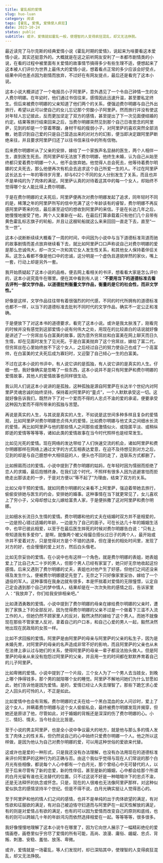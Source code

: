 ```yaml
---
title: 霍乱般的爱情
slug: huo-luan
category: 阅读
tags: [霍乱, 爱情, 爱情使人疯狂]
date: 2023-10-24
status: public
subtitle: 或许，爱情就如霍乱一般，使理智的人变得疯狂混乱，却又无法挣脱。
---
```


最近读完了马尔克斯的经典爱情小说《霍乱时期的爱情》，说起来为啥要看这本爱情小说，其实还挺意外的。大概就是在这之前听网友安利了一本都市剧情类的小说，在看的过程中被里面有关爱情的故事情节搞得多少有些生理不适，便想起来了这本被人们评价为世界上最伟大的爱情小说，想着看点正常的多少应该会好受点，结果中间也差点因为剧情而放弃，不过好在有网友提点，最后还是看完了这本小说。



这本小说大概讲述了一个电报员小子阿里萨，意外遇见了一个令自己钟情一生的女人费尔明娜。在年幼时，他们通过书信往来，感情因此迅速升温，甚至要私定终生。但后来被费尔明娜的父亲知道了他们两个的关系，便强迫费尔明娜与自己外出旅行，希望以此可以使自己的女儿忘记那个穷酸小子阿里萨。然而旅行并没有使这对年轻人忘记彼此，反而更加坚定了双方的感情，甚至提出了下一次见面便结婚的约定。结果等旅行结束回来之后，当费尔明娜突然见到那个自己日夜思念的阿里萨，见到的却是一个穿着寒酸，身材干枯的瘦弱小子，对阿里萨的喜欢突然全部消散，她意识到自己爱的只是自己营造出来的对对方的幻影，便当即决定跟阿里萨断绝来往，并且要求阿里萨归还了以往书信来往中的所有信物。



后来费尔明娜听从了父亲的安排，嫁给了一个家族声名显赫的医生，两个人相伴一生，直到医生死去。而阿里萨却无法放下费尔明娜，他终生未婚，认为自己从始至终都只爱着费尔明娜一个人，他不会放弃她。他觉得人总会死去，他等待着费尔明娜的丈夫死去，那么他便再次有机会去追求这个自己所爱一生的人。不过在阿里萨这长达五十一年的等待岁月里，却与622个不同的女人分别发生了关系，而且也并不是单纯的为了肉体的满足。阿里萨认真的对待着这其中的每一个女人，却始终不觉得哪个女人能比得上费尔明娜。



于是在费尔明娜的丈夫死后，阿里萨便再次对费尔明娜发起了追求，同年轻时不同的是，稀薄之年的阿里萨所写的信中充满了这个年龄该有的睿智，费尔明娜不再反感阿里萨寄来的信，最后甚至迫切的想收到阿里萨的来信。于是在长达几年之后，她慢慢地接受了他，两个人又重新在一起，在最后打算承载着只有他们几个且带有黄色霍乱标志旗子的轮船，并且让这艘轮船就这么来来回回一直走下去，直至“一生一世”。



这本小说断断续续大概看了一周的时间，中间因为小说中与当下道德标准背道而驰的故事剧情而差点放弃继续看下去，就比如阿里萨口口声称说自己对费尔明娜的爱是那么忠诚伟大，却一次又一次和其它女人发生性关系，和其他女人保持着伴侣关系。这怎么看都不像是他口中的忠诚，这分明是一个虚伪且道貌岸然的家伙，嘴上一套，行动上却是另外一套。



我开始质疑起了这本小说的品格，便去网上看相关的书评，想看看大家是怎么评价的，这本小说究竟牛在哪里。便在其中看到有人说：“**不要用当下的道德标准去看去评判一部文学作品，以道德批判衡量文学作品，衡量的是它的社会性，而非文学性。**”



好像是这样，文学作品往往带有着很强烈的时代感，不同的时代所拥有的道德标准也都不一样，以当下的道德标准去批判不同时代的文学作品，确实不一定公正和准确。



于是便放下了对这本书的道德要求，看完了这本小说。或许是我太肤浅了，刚看完的时候并没有感觉到这部爱情小说有何伟大之处，用现在的比较直白的话说就好像是讲述了一个穷屌丝与白富美的故事，因为意外穷屌丝和白富美在网上聊天而日久生情，却在见面时发生了见光死。于是白富美抛弃了这个穷屌丝，嫁给了富二代，但穷屌丝在心里始终放不下这个女人，之后经过自己的努力使自己也成了一个高富帅，在白富美的丈夫死后成为寡妇时，又迎娶了自己倾心一生的白富美。



不过在这本小说的书评中，有人说它讲的是孤独，有人说它讲的是真实的人生。仔细一想，我好像确实是忽略了一些东西，这本小说并不是只有阿里萨和费尔明娜的爱情故事，其他人的爱情故事也同样很生动。



我认同人们说这本小说讲的是孤独，这种孤独是源自阿里萨在长达半个世纪内对阿里萨灵魂忠诚的始终坚持，保持着对阿里萨的“童贞”，一个人默默承受这一切。这就好像告诉我们，既然许下了对一个爱而不得的人忠贞不渝的爱的承诺，便要承受这种因为爱而不得所带来的孤独与苦楚。



再说是真实的人生，与其说是真实的人生，不如说是这世间多种多样且复杂的爱情观，比如阿里萨对费尔明娜忠贞伟大的爱情，比如费尔明娜与他丈夫之间细水长流的爱情，再比如阿里萨与他的那些情人之间那些或激情似火、或隐匿平淡、或稍纵即逝的爱情等等等等，诸如此类的爱情故事在当今时代照样也是经常发生。



比如见光死的爱情。现在网络的发达带给了人们快速交流的机会，诸如阿里萨和费尔明娜那样在网络上通过文字的方式互相表达爱意，在迫不及待想见到对方之后，见到的却是与自己臆想中大相径庭的人，便头也不回的走了，连联系方式都删了。



比如擦肩而过的爱情。小说中提到了费尔明娜的姑妈，在年轻时因为懦弱而拒绝了恋人的求婚，最后抱憾终身。在我们这个时代，不照样有很多人因为逃避害怕而拒绝走出那该走的一步，于是对方便以“等不起了”为理由，结束了双方的关系。



比如父母干预的爱情。就如同费尔明娜的父亲看不上阿里萨，强迫着带她去旅行，偷偷安排她与医生的约会，安排她的婚事。这种事情在当下就更常见了，女儿喜欢上了穷小子，父母却想让女儿嫁给富贵人家，于是便拆撒了这对阿里萨和费尔明娜。



比如细水长流日久生情的爱情。费尔明娜和他的丈夫在结婚时双方并不是相爱的，一边是担心错过适婚的年龄，一边是为了自己的面子。可在长达几十年的婚姻生活中，也早已彼此相爱，以至于在最后医生摔死的时候对费尔明娜告白说：“只有上帝知道我有多爱你”。是啊，就像两个被父母撮合搭伙过日子的两个人，最开始或许并不爱着对方，只是觉得对方是个不错的选择，但在漫长的相处时间里，发现了对方的好，也会慢慢的爱上对方，然后白头偕老。



比如无奈妥协的爱情。在小说中也有这样一个角色，就是费尔明娜的表姐，她表姐爱上了比自己大二十岁的男人，但那个男人已经有家室了，她只好无奈地收起这份感情。后来又遇到了费尔明娜的丈夫，表姐也对他产生了好感，但他们之间还没来得及发生什么，便被费尔明娜捷足先登了。无奈之下只好像家里妥协，嫁给了一个退役的军人。这种事情在我身边就有很多，本是怀揣着对爱情的无限憧憬，认定自己定会遇到那个自己的梦中情人，结果却是在一次次失败的感情之后，告诉家里人：“我放弃了，你们给我安排相亲吧。”



比如潇洒勇敢的爱情。小说中提到了费尔明娜的母亲在嫁给费尔明娜的父亲时，遭到了家族上下的全部反对，因为觉得费尔明娜的父亲不过是一个做着下三滥不入流工作的人，但她仍然不顾家里人的反对，毅然决然的嫁给了这个男人。而她不就像现在那些不管家里人反对，拿着自己的户口本，和自己心爱的男人一起，毅然决然地出现在民政局的女孩一样。



比如不求回报的爱情。阿里萨是由阿里萨的母亲与阿里萨的父亲的私生子，因为是未婚先育，对阿里萨的母亲的名声造成非常不好的影响，而且阿里萨的父亲也从未在法律上承认过与她们的关系，使得阿里萨的母亲一辈子都没法抬头做人。但是阿里萨的母亲从来没有抱怨过阿里萨的父亲，并且用一生的时间都在默默养育着自己的儿子阿里萨。



比如卑微的爱情。小说中提到了一个片段，三个女人为了一个男人去当妓女，到晚上哪个挣得钱多，那个男的就陪哪个女的睡觉。阿里萨不解地问她们为什么甘愿如此，她们告诉他是因为爱情。是的，爱情已经让人失去理智了。那些下跪乞求心爱之人回头的可怜的人，不正是如此。



比如爱情中也会有背叛。费尔明娜的丈夫在给一个黑白混血的女人问诊时，爱上了这个女人，并瞒着费尔明娜与这个女人偷偷私会，最终被费尔明娜发现并揭穿，但她还是原谅了他，尽管如此，对于婚姻的背叛还是深深的伤了费尔明娜的心。小三、情妇、情夫，当今社会比比皆是。



至于小说的男主阿里萨，也是全小说中争议最大的地方，就是他与那么多的情人发生了肉体上的性关系，但仍然说自己的心中始终只爱费尔明娜一个人。他之所以这样做，是因为他认为自己对费尔明娜的爱，可以用这种世俗的爱欲来代替。



这或许也是爱的一种形式，只是我还没有办法理解，也没有办法用现在的道德标准来评价阿里萨的这种行为的正确与否。由这个我似乎觉得与现在人们常说的那个白月光有些相像，都说每个人心中都有一个白月光，那个曾经心中无可替代的人，以至于后来尽管有了新的恋爱，新的性伴侣，甚至是新的婚姻，心中都会给那个所谓的白月光留有谁也无法替代的位置。只不过这说不好是一种暗暗许下的忠贞不渝，还是无法释怀的执念或怀念。只是，现在的人很难也无法像阿里萨那样，对这种似爱似执念的感情坚持半个世纪。但是不得不说，白月光确实挺让人觉得恶心的。



至于阿里萨和他的情人们之间的感情，也并不是单纯的出于肉体欲望的满足，有对性欲和征服欲的满足，有对自己被迫恪守妇道而与阿里萨在一起天性解放的满足，有的则是对爱情占有欲的满足，也有的可以因为爱情而改变自己的原则和底线，也有的则可以跨越几十年的年龄鸿沟而依然选择相爱在一起。等等等等，很多很多。



我好像慢慢地理解了这本小说牛在哪里了，因为它向世人展示了一幅精彩绝伦的爱情画卷，画卷里似乎穷尽了爱情的所有可能，高尚、浪漫、庸俗、龌龊、忠贞、背叛、刺激、安稳、羞怯、放荡、卑微。



或许，爱情就是一场霍乱，等人们发现时，却已深陷其中，使理智的人变得疯狂混乱，却又无法挣脱。
